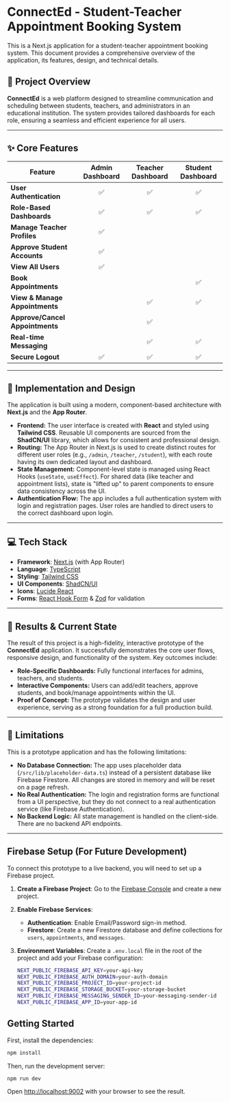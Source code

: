 # ConnectEd - Student-Teacher Appointment Booking System

This is a Next.js application for a student-teacher appointment booking system. This document provides a comprehensive overview of the application, its features, design, and technical details.

## 🚀 Project Overview

**ConnectEd** is a web platform designed to streamline communication and scheduling between students, teachers, and administrators in an educational institution. The system provides tailored dashboards for each role, ensuring a seamless and efficient experience for all users.

---

## ✨ Core Features

| Feature                         | Admin Dashboard | Teacher Dashboard | Student Dashboard |
| ------------------------------- | :-------------: | :---------------: | :---------------: |
| **User Authentication**         |        ✅       |         ✅        |         ✅        |
| **Role-Based Dashboards**       |        ✅       |         ✅        |         ✅        |
| **Manage Teacher Profiles**     |        ✅       |                   |                   |
| **Approve Student Accounts**    |        ✅       |                   |                   |
| **View All Users**              |        ✅       |                   |                   |
| **Book Appointments**           |                 |                   |         ✅        |
| **View & Manage Appointments**  |                 |         ✅        |         ✅        |
| **Approve/Cancel Appointments** |                 |         ✅        |                   |
| **Real-time Messaging**         |                 |         ✅        |         ✅        |
| **Secure Logout**               |        ✅       |         ✅        |         ✅        |

---

## 🔧 Implementation and Design

The application is built using a modern, component-based architecture with **Next.js** and the **App Router**.

*   **Frontend:** The user interface is created with **React** and styled using **Tailwind CSS**. Reusable UI components are sourced from the **ShadCN/UI** library, which allows for consistent and professional design.
*   **Routing:** The App Router in Next.js is used to create distinct routes for different user roles (e.g., `/admin`, `/teacher`, `/student`), with each route having its own dedicated layout and dashboard.
*   **State Management:** Component-level state is managed using React Hooks (`useState`, `useEffect`). For shared data (like teacher and appointment lists), state is "lifted up" to parent components to ensure data consistency across the UI.
*   **Authentication Flow:** The app includes a full authentication system with login and registration pages. User roles are handled to direct users to the correct dashboard upon login.

---

## 💻 Tech Stack

*   **Framework**: [Next.js](https://nextjs.org/) (with App Router)
*   **Language**: [TypeScript](https://www.typescriptlang.org/)
*   **Styling**: [Tailwind CSS](https://tailwindcss.com/)
*   **UI Components**: [ShadCN/UI](https://ui.shadcn.com/)
*   **Icons**: [Lucide React](https://lucide.dev/guide/packages/lucide-react)
*   **Forms**: [React Hook Form](https://react-hook-form.com/) & [Zod](https://zod.dev/) for validation

---

## 🎯 Results & Current State

The result of this project is a high-fidelity, interactive prototype of the **ConnectEd** application. It successfully demonstrates the core user flows, responsive design, and functionality of the system. Key outcomes include:

*   **Role-Specific Dashboards:** Fully functional interfaces for admins, teachers, and students.
*   **Interactive Components:** Users can add/edit teachers, approve students, and book/manage appointments within the UI.
*   **Proof of Concept:** The prototype validates the design and user experience, serving as a strong foundation for a full production build.

---

## 🚧 Limitations

This is a prototype application and has the following limitations:

*   **No Database Connection:** The app uses placeholder data (`/src/lib/placeholder-data.ts`) instead of a persistent database like Firebase Firestore. All changes are stored in memory and will be reset on a page refresh.
*   **No Real Authentication:** The login and registration forms are functional from a UI perspective, but they do not connect to a real authentication service (like Firebase Authentication).
*   **No Backend Logic:** All state management is handled on the client-side. There are no backend API endpoints.

---

## Firebase Setup (For Future Development)

To connect this prototype to a live backend, you will need to set up a Firebase project.

1.  **Create a Firebase Project**: Go to the [Firebase Console](https://console.firebase.google.com/) and create a new project.
2.  **Enable Firebase Services**:
    *   **Authentication**: Enable Email/Password sign-in method.
    *   **Firestore**: Create a new Firestore database and define collections for `users`, `appointments`, and `messages`.
3.  **Environment Variables**: Create a `.env.local` file in the root of the project and add your Firebase configuration:

    ```sh
    NEXT_PUBLIC_FIREBASE_API_KEY=your-api-key
    NEXT_PUBLIC_FIREBASE_AUTH_DOMAIN=your-auth-domain
    NEXT_PUBLIC_FIREBASE_PROJECT_ID=your-project-id
    NEXT_PUBLIC_FIREBASE_STORAGE_BUCKET=your-storage-bucket
    NEXT_PUBLIC_FIREBASE_MESSAGING_SENDER_ID=your-messaging-sender-id
    NEXT_PUBLIC_FIREBASE_APP_ID=your-app-id
    ```

## Getting Started

First, install the dependencies:

```bash
npm install
```

Then, run the development server:

```bash
npm run dev
```

Open [http://localhost:9002](http://localhost:9002) with your browser to see the result.
